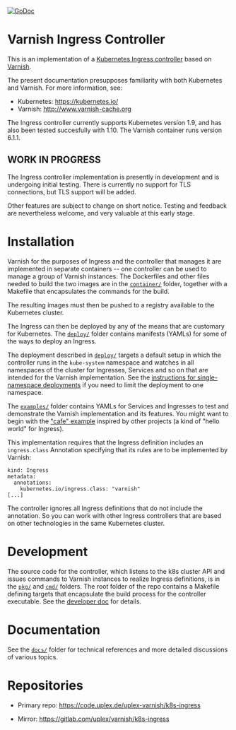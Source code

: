 [![GoDoc](https://img.shields.io/badge/godoc-reference-5272B4.svg)](https://godoc.org/code.uplex.de/uplex-varnish/k8s-ingress)

# Varnish Ingress Controller

This is an implementation of a [Kubernetes Ingress controller](https://kubernetes.io/docs/concepts/services-networking/ingress/)
based on [Varnish](http://www.varnish-cache.org).

The present documentation presupposes familiarity with both Kubernetes and
Varnish. For more information, see:

* Kubernetes: https://kubernetes.io/
* Varnish: http://www.varnish-cache.org

The Ingress controller currently supports Kubernetes version 1.9, and
has also been tested succesfully with 1.10. The Varnish container runs
version 6.1.1.

## WORK IN PROGRESS

The Ingress controller implementation is presently in development and
is undergoing initial testing. There is currently no support for TLS
connections, but TLS support will be added.

Other features are subject to change on short notice. Testing and
feedback are nevertheless welcome, and very valuable at this early
stage.

# Installation

Varnish for the purposes of Ingress and the controller that manages it
are implemented in separate containers -- one controller can be used
to manage a group of Varnish instances. The Dockerfiles and other
files needed to build the two images are in the
[``container/``](/container) folder, together with a Makefile that
encapsulates the commands for the build.

The resulting images must then be pushed to a registry available to
the Kubernetes cluster.

The Ingress can then be deployed by any of the means that are
customary for Kubernetes. The [``deploy/``](/deploy) folder contains
manifests (YAMLs) for some of the ways to deploy an Ingress.

The deployment described in [``deploy/``](/deploy) targets a default
setup in which the controller runs in the ``kube-system`` namespace
and watches in all namespaces of the cluster for Ingresses, Services
and so on that are intended for the Varnish implementation. See the
[instructions for single-namespace deployments](/examples/namespace)
if you need to limit the deployment to one namespace.

The [``examples/``](/examples) folder contains YAMLs for Services and
Ingresses to test and demonstrate the Varnish implementation and its
features. You might want to begin with the
["cafe" example](/examples/hello) inspired by other projects (a kind
of "hello world" for Ingress).

This implementation requires that the Ingress definition includes an
``ingress.class`` Annotation specifying that its rules are to be
implemented by Varnish:
```
kind: Ingress
metadata:
  annotations:
    kubernetes.io/ingress.class: "varnish"
[...]
```
The controller ignores all Ingress definitions that do not include the
annotation. So you can work with other Ingress controllers that are
based on other technologies in the same Kubernetes cluster.

# Development

The source code for the controller, which listens to the k8s cluster
API and issues commands to Varnish instances to realize Ingress
definitions, is in the [``pkg/``](/pkg) and [``cmd/``](/cmd)
folders. The root folder of the repo contains a Makefile defining
targets that encapsulate the build process for the controller
executable. See the [developer doc](/docs/dev.md) for details.

# Documentation

See the [``docs/``](/docs) folder for technical references and more
detailed discussions of various topics.

# Repositories

* Primary repo: https://code.uplex.de/uplex-varnish/k8s-ingress

* Mirror: https://gitlab.com/uplex/varnish/k8s-ingress
